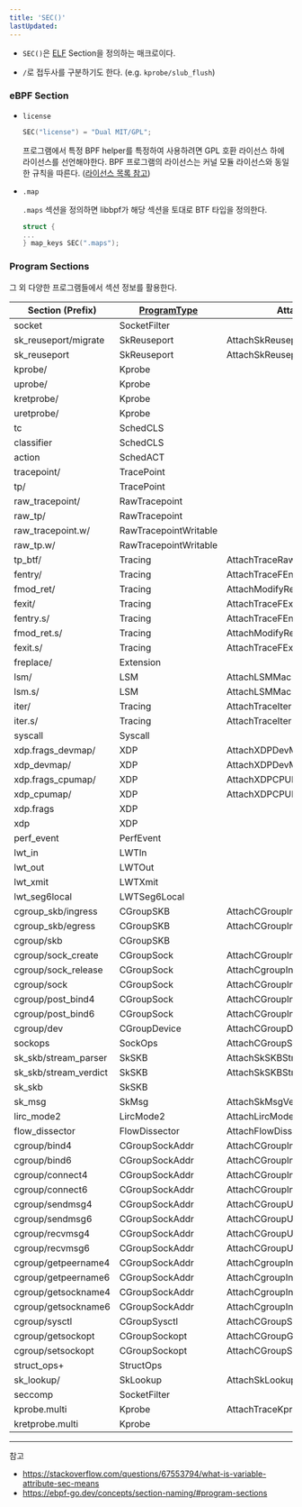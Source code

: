 ```yaml
---
title: 'SEC()'
lastUpdated: 
---
```


- `SEC()`은 [ELF](./ELF.md) Section을 정의하는 매크로이다.

- `/`로 접두사를 구분하기도 한다. (e.g. `kprobe/slub_flush`)

### eBPF Section

- `license`
  
    ```c
    SEC("license") = "Dual MIT/GPL";
    ```

    프로그램에서 특정 BPF helper를 특정하여 사용하려면 GPL 호환 라이선스 하에 라이선스를 선언해야한다. BPF 프로그램의 라이선스는 커널 모듈 라이선스와 동일한 규칙을 따른다. ([라이선스 목록 참고](https://docs.kernel.org/process/license-rules.html#id1))


- `.map`

    `.maps` 섹션을 정의하면 libbpf가 해당 섹션을 토대로 BTF 타입을 정의한다.
  
    ```c
    struct {
    ...
    } map_keys SEC(".maps");
    ```

### Program Sections

그 외 다양한 프로그램들에서 섹션 정보를 활용한다.

| Section (Prefix)     | [ProgramType](https://github.com/torvalds/linux/blob/70293240c5ce675a67bfc48f419b093023b862b3/include/uapi/linux/perf_event.h#L838)    | AttachType                         | AttachFlags          |
|----------------------|----------------|------------------------------------|----------------------|
| socket               | SocketFilter   |                                    |                      |
| sk_reuseport/migrate| SkReuseport    | AttachSkReuseportSelectOrMigrate   |                      |
| sk_reuseport        | SkReuseport    | AttachSkReuseportSelect            |                      |
| kprobe/              | Kprobe         |                                    |                      |
| uprobe/              | Kprobe         |                                    |                      |
| kretprobe/           | Kprobe         |                                    |                      |
| uretprobe/           | Kprobe         |                                    |                      |
| tc                   | SchedCLS       |                                    |                      |
| classifier           | SchedCLS       |                                    |                      |
| action               | SchedACT       |                                    |                      |
| tracepoint/          | TracePoint     |                                    |                      |
| tp/                  | TracePoint     |                                    |                      |
| raw_tracepoint/      | RawTracepoint  |                                    |                      |
| raw_tp/              | RawTracepoint  |                                    |                      |
| raw_tracepoint.w/    | RawTracepointWritable|                                |                      |
| raw_tp.w/            | RawTracepointWritable|                                |                      |
| tp_btf/              | Tracing        | AttachTraceRawTp                  |                      |
| fentry/              | Tracing        | AttachTraceFEntry                 |                      |
| fmod_ret/            | Tracing        | AttachModifyReturn                | BPF_F_SLEEPABLE      |
| fexit/               | Tracing        | AttachTraceFExit                  |                      |
| fentry.s/            | Tracing        | AttachTraceFEntry                 | BPF_F_SLEEPABLE      |
| fmod_ret.s/          | Tracing        | AttachModifyReturn                | BPF_F_SLEEPABLE      |
| fexit.s/             | Tracing        | AttachTraceFExit                  | BPF_F_SLEEPABLE      |
| freplace/            | Extension      |                                    |                      |
| lsm/                 | LSM            | AttachLSMMac                      |                      |
| lsm.s/               | LSM            | AttachLSMMac                      | BPF_F_SLEEPABLE      |
| iter/                | Tracing        | AttachTraceIter                   |                      |
| iter.s/              | Tracing        | AttachTraceIter                   | BPF_F_SLEEPABLE      |
| syscall              | Syscall        |                                    |                      |
| xdp.frags_devmap/    | XDP            | AttachXDPDevMap                   | BPF_F_XDP_HAS_FRAGS  |
| xdp_devmap/          | XDP            | AttachXDPDevMap                   |                      |
| xdp.frags_cpumap/    | XDP            | AttachXDPCPUMap                   | BPF_F_XDP_HAS_FRAGS  |
| xdp_cpumap/          | XDP            | AttachXDPCPUMap                   |                      |
| xdp.frags            | XDP            |                                    | BPF_F_XDP_HAS_FRAGS  |
| xdp                  | XDP            |                                    |                      |
| perf_event           | PerfEvent      |                                    |                      |
| lwt_in               | LWTIn          |                                    |                      |
| lwt_out              | LWTOut         |                                    |                      |
| lwt_xmit             | LWTXmit        |                                    |                      |
| lwt_seg6local        | LWTSeg6Local   |                                    |                      |
| cgroup_skb/ingress  | CGroupSKB      | AttachCGroupInetIngress           |                      |
| cgroup_skb/egress   | CGroupSKB      | AttachCGroupInetEgress            |                      |
| cgroup/skb           | CGroupSKB      |                                    |                      |
| cgroup/sock_create   | CGroupSock     | AttachCGroupInetSockCreate        |                      |
| cgroup/sock_release  | CGroupSock     | AttachCgroupInetSockRelease       |                      |
| cgroup/sock          | CGroupSock     | AttachCGroupInetSockCreate        |                      |
| cgroup/post_bind4    | CGroupSock     | AttachCGroupInet4PostBind         |                      |
| cgroup/post_bind6    | CGroupSock     | AttachCGroupInet6PostBind         |                      |
| cgroup/dev           | CGroupDevice   | AttachCGroupDevice                |                      |
| sockops              | SockOps        | AttachCGroupSockOps               |                      |
| sk_skb/stream_parser| SkSKB          | AttachSkSKBStreamParser           |                      |
| sk_skb/stream_verdict| SkSKB          | AttachSkSKBStreamVerdict          |                      |
| sk_skb               | SkSKB          |                                    |                      |
| sk_msg               | SkMsg          | AttachSkMsgVerdict                |                      |
| lirc_mode2           | LircMode2      | AttachLircMode2                   |                      |
| flow_dissector       | FlowDissector  | AttachFlowDissector               |                      |
| cgroup/bind4         | CGroupSockAddr| AttachCGroupInet4Bind             |                      |
| cgroup/bind6         | CGroupSockAddr| AttachCGroupInet6Bind             |                      |
| cgroup/connect4      | CGroupSockAddr| AttachCGroupInet4Connect          |                      |
| cgroup/connect6      | CGroupSockAddr| AttachCGroupInet6Connect          |                      |
| cgroup/sendmsg4      | CGroupSockAddr| AttachCGroupUDP4Sendmsg           |                      |
| cgroup/sendmsg6      | CGroupSockAddr| AttachCGroupUDP6Sendmsg           |                      |
| cgroup/recvmsg4      | CGroupSockAddr| AttachCGroupUDP4Recvmsg           |                      |
| cgroup/recvmsg6      | CGroupSockAddr| AttachCGroupUDP6Recvmsg           |                      |
| cgroup/getpeername4  | CGroupSockAddr| AttachCgroupInet4GetPeername      |                      |
| cgroup/getpeername6  | CGroupSockAddr| AttachCgroupInet6GetPeername      |                      |
| cgroup/getsockname4  | CGroupSockAddr| AttachCgroupInet4GetSockname      |                      |
| cgroup/getsockname6  | CGroupSockAddr| AttachCgroupInet6GetSockname      |                      |
| cgroup/sysctl        | CGroupSysctl  | AttachCGroupSysctl                |                      |
| cgroup/getsockopt    | CGroupSockopt | AttachCGroupGetsockopt            |                      |
| cgroup/setsockopt    | CGroupSockopt | AttachCGroupSetsockopt            |                      |
| struct_ops+          | StructOps      |                                    |                      |
| sk_lookup/           | SkLookup       | AttachSkLookup                    |                      |
| seccomp              | SocketFilter   |                                    |                      |
| kprobe.multi         | Kprobe         | AttachTraceKprobeMulti            |                      |
| kretprobe.multi      | Kprobe        

---
참고
- https://stackoverflow.com/questions/67553794/what-is-variable-attribute-sec-means
- https://ebpf-go.dev/concepts/section-naming/#program-sections
